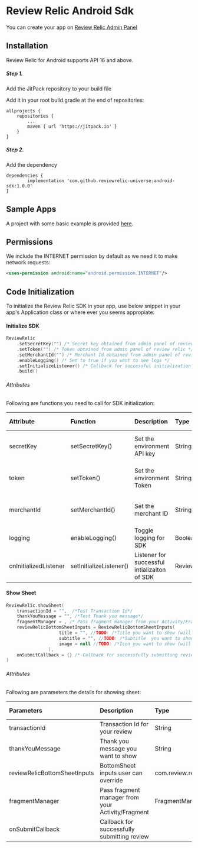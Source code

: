 # Review Relic Android Sdk
You can create your app on [Review Relic Admin Panel](https://reviewrelic.com/)

## Installation

Review Relic for Android supports API 16 and above.

##### Step 1.
Add the JitPack repository to your build file

Add it in your root build.gradle at the end of repositories:

```Gradle
allprojects {
    repositories {
        ...
        maven { url 'https://jitpack.io' }
    }
}
```

##### Step 2.
Add the dependency

```Gradle
dependencies {
        implementation 'com.github.reviewrelic-universe:android-sdk:1.0.0'
}
```

## Sample Apps

A project with some basic example is provided [here](https://github.com/reviewrelic-universe/android-sdk/tree/1.0.0/sample).

## Permissions

We include the INTERNET permission by default as we need it to make network requests:
```xml
<uses-permission android:name="android.permission.INTERNET"/>
```
## Code Initialization

To initialize the Review Relic SDK in your app, use below snippet in your app's Application class or where ever you seems appropiate:

#### Initialize SDK

```kotlin
ReviewRelic
    .setSecretKey("") /* Secret key obtained from admin panel of review relic */
    .setToken("") /* Token obtained from admin panel of review relic */
    .setMerchantId("") /* Merchant Id obtained from admin panel of review relic */
    .enableLogging() /* Set to true if you want to see logs */
    .setInitializeListener() /* Callback for successful initialization of SDK */
    .build()
```

###### Attributes

Following are functions you need to call for SDK initialization:

| Attribute | Function |  Description | Type | Required | Default value |
|:---|:---|:---|:---|:---|:---|
| secretKey | setSecretKey() |Set the environment API key | String | Yes | Should be non-null |
| token | setToken() | Set the environment Token | String | Yes| Should be non-null |
| merchantId | setMerchantId() | Set the merchant ID | String| Yes | Should be non-null |
| logging | enableLogging() | Toggle logging for SDK | Boolean| No | false |
| onInitializedListener | setInitializeListener() | Listener for successful intializaiton of SDK | ReviewRelicOnInitializedListener | No | Null |

#### Show Sheet

```kotlin
ReviewRelic.showSheet(
    transactionId = "",  /*Test Transaction Id*/
    thankYouMessage = "", /*Test Thank you message*/
    fragmentManager = , /* Pass fragment manager from your Activity/Fragment */
    reviewRelicBottomSheetInputs = ReviewRelicBottomSheetInputs(
                    title = "", //TODO: /*Title you want to show (will override the title set on admin panel)*/
                    subtitle = "", //TODO: /*Subtitle  you want to show (will override the subtitle set on admin panel)*/
                    image = null //TODO: /*Icon you want to show (will override the icon set on admin panel)*/
                ),
    onSubmitCallback = {} /* Callback for successfully submitting review */
)
```
###### Attributes

Following are parameters the details for showing sheet:

| Parameters  |  Description | Type | Required | Default value |
|:---|:---|:---|:---|:---|
| transactionId | Transaction Id for your review | String | No | null
| thankYouMessage | Thank you message you want to show  | String | No | "Thank you" |
| reviewRelicBottomSheetInputs | BottomSheet inputs user can override  | com.review.relic.ui.ReviewRelicBottomSheetInputs | No | null |
| fragmentManager | Pass fragment manager from your Activity/Fragment | FragmentManager | Yes | Should be non-null |
| onSubmitCallback | Callback for successfully submitting review | | No

